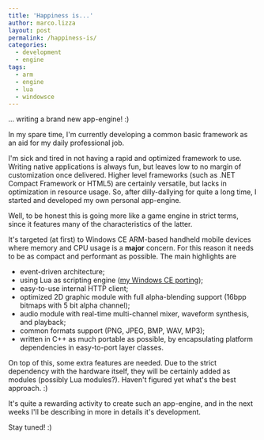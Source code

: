 ```yaml
---
title: 'Happiness is...'
author: marco.lizza
layout: post
permalink: /happiness-is/
categories:
  - development
  - engine
tags:
  - arm
  - engine
  - lua
  - windowsce
---
```

... writing a brand new app-engine! :)

In my spare time, I'm currently developing a common basic framework as an aid for my daily professional job.

I'm sick and tired in not having a rapid and optimized framework to use. Writing native applications is always fun, but leaves low to no margin of customization once delivered. Higher level frameworks (such as .NET Compact Framework or HTML5) are certainly versatile, but lacks in optimization in resource usage. So, after dilly-dallying for quite a long time, I started and developed my own personal app-engine.

Well, to be honest this is going more like a game engine in strict terms, since it features many of the characteristics of the latter.

It's targeted (at first) to Windows CE ARM-based handheld mobile devices where memory and CPU usage is a **major** concern. For this reason it needs to be as compact and performant as possible. The main highlights are

* event-driven architecture;
* using Lua as scripting engine ([my Windows CE porting](http://luace.codeplex.com));
* easy-to-use internal HTTP client;
* optimized 2D graphic module with full alpha-blending support (16bpp bitmaps with 5 bit alpha channel);
* audio module with real-time multi-channel mixer, waveform synthesis, and playback;
* common formats support (PNG, JPEG, BMP, WAV, MP3);
* written in C++ as much portable as possible, by encapsulating platform dependencies in easy-to-port layer classes.

On top of this, some extra features are needed. Due to the strict dependency with the hardware itself, they will be certainly added as modules (possibly Lua modules?). Haven't figured yet what's the best approach. :)

It's quite a rewarding activity to create such an app-engine, and in the next weeks I'll be describing in more in details it's development.

Stay tuned! :)